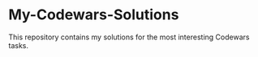 # My-Codewars-Solutions
This repository contains my solutions for the most interesting Codewars tasks. 
